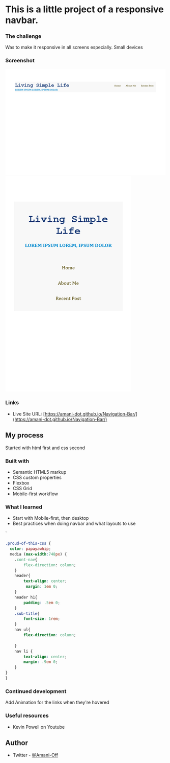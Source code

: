 
# This is a little project of a responsive navbar. 


### The challenge

Was to make it responsive in all screens especially. Small devices

### Screenshot
 ![](Images/desktop%20design.png)
  ![](Images/Mobile%20design.png)
### Links

- Live Site URL: [https://amani-dot.github.io/Navigation-Bar/](https://amani-dot.github.io/Navigation-Bar/)

## My process

Started with html first and css second

### Built with

- Semantic HTML5 markup
- CSS custom properties
- Flexbox
- CSS Grid
- Mobile-first workflow


### What I learned

* Start with Mobile-first, then desktop
* Best practices when doing navbar and what layouts to use 

`
```css
.proud-of-this-css {
  color: papayawhip;
  media (max-width:748px) {
    .cont-nav{
        flex-direction: column;
    }
    header{
        text-align: center;
         margin: 1em 0; 
    }
    header h1{
        padding: .5em 0;
    }
    .sub-title{
        font-size: 1rem;
    }
    nav ul{
        flex-direction: column;
        
    }
    nav li {
        text-align: center;
        margin: .9em 0;
    }
}
}
```



### Continued development

Add Animation for the links when they're hovered


### Useful resources

- Kevin Powell on Youtube

## Author

- Twitter - [@Amani-Off](https://www.twitter.com/@Amani-Off)


